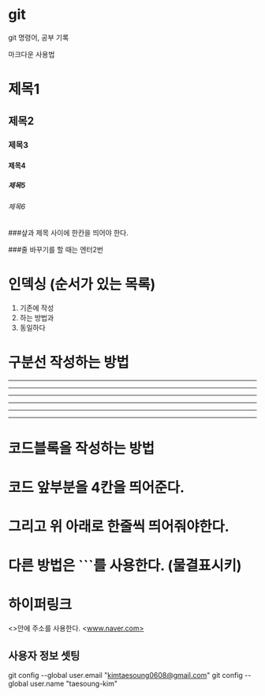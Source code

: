 # git
git 명령어, 공부 기록

마크다운 사용법
# 제목1
## 제목2
### 제목3
#### 제목4
##### 제목5
###### 제목6

###샆과 제목 사이에 한칸을 띄어야 한다.

###줄 바꾸기를 할 때는 엔터2번 

# 인덱싱 (순서가 있는 목록)

1. 기존에 작성
2. 하는 방법과
3. 동일하다

# 구분선 작성하는 방법
---
----
----- -
***
****
**** ** **

# 코드블록을 작성하는 방법
# 코드 앞부분을 4칸을 띄어준다.
# 그리고 위 아래로 한줄씩 띄어줘야한다.
# 다른 방법은 ```를 사용한다. (물결표시키)


# 하이퍼링크
<>안에 주소를 사용한다.
<www.naver.com>


## 사용자 정보 셋팅
git config --global user.email "kimtaesoung0608@gmail.com"
git config --global user.name "taesoung-kim"
